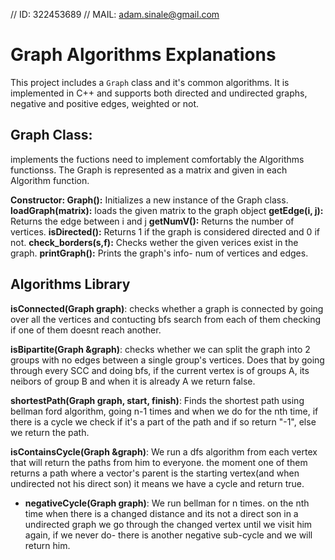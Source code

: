 // ID: 322453689
// MAIL: adam.sinale@gmail.com


# Graph Algorithms Explanations

This project includes a  `Graph` class and it's common algorithms. It is implemented in C++ and supports both directed and undirected graphs, negative and positive edges, weighted or not.

## Graph Class:

implements the fuctions need to implement comfortably the Algorithms functionss.
The Graph is represented as a matrix and given in each Algorithm function.

**Constructor: Graph():**
Initializes a new instance of the Graph class.
**loadGraph(matrix):**
loads the given matrix to the graph object
**getEdge(i, j):**
Returns the edge between i and j
**getNumV():**
Returns the number of vertices.
**isDirected():**
Returns 1 if the graph is considered directed and 0 if not.
**check_borders(s,f):**
Checks wether the given verices exist in the graph.
**printGraph():**
Prints the graph's info- num of vertices and edges.

## Algorithms Library


**isConnected(Graph graph)**:
checks whether a graph is connected by going over all the vertices and contucting bfs search from each of them checking if one of them doesnt reach another.

**isBipartite(Graph &graph)**:
checks whether we can split the graph into 2 groups with no edges between a single group's vertices. Does that by going through every SCC and doing bfs, if the current vertex is of groups A, its neibors of group B and when it is already A we return false.

**shortestPath(Graph graph, start, finish)**:
Finds the shortest path using bellman ford algorithm, going n-1 times and when we do for the nth time, if there is a cycle we check if it's a part of the path and if so return "-1", else we return the path.

**isContainsCycle(Graph &graph)**:
We run a dfs algorithm from each vertex that will return the paths from him to everyone. the moment one of them returns a path where a vector's parent is the starting vertex(and when undirected not his direct son) it means we have a cycle and return true.

- **negativeCycle(Graph graph)**:
We run bellman for n times. on the nth time when there is a changed distance and its not a direct son in a undirected graph we go through the changed vertex until we visit him again, if we never do- there is another negative sub-cycle and we will return him.

